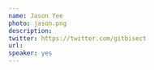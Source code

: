 ```yaml
---
name: Jason Yee
photo: jason.png
description:
twitter: https://twitter.com/gitbisect
url: 
speaker: yes
---
```

